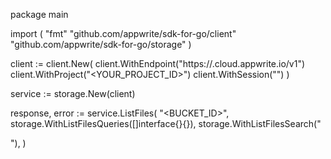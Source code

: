 package main

import (
    "fmt"
    "github.com/appwrite/sdk-for-go/client"
    "github.com/appwrite/sdk-for-go/storage"
)

client := client.New(
    client.WithEndpoint("https://<REGION>.cloud.appwrite.io/v1")
    client.WithProject("<YOUR_PROJECT_ID>")
    client.WithSession("")
)

service := storage.New(client)

response, error := service.ListFiles(
    "<BUCKET_ID>",
    storage.WithListFilesQueries([]interface{}{}),
    storage.WithListFilesSearch("<SEARCH>"),
)
